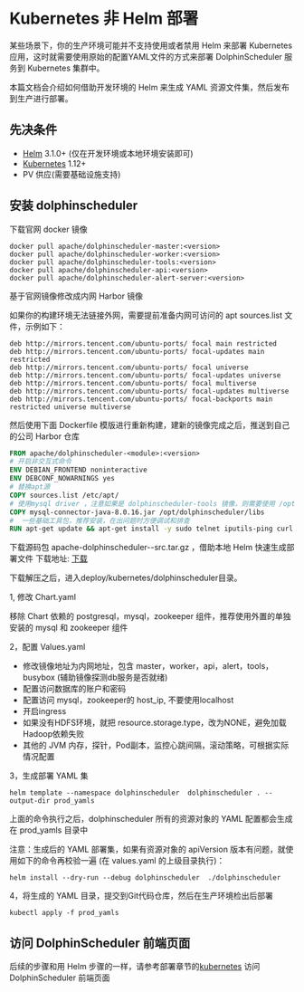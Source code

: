 # Kubernetes 非 Helm 部署

某些场景下，你的生产环境可能并不支持使用或者禁用 Helm 来部署 Kubernetes 应用，这时就需要使用原始的配置YAML文件的方式来部署 DolphinScheduler 服务到 Kubernetes 集群中。

本篇文档会介绍如何借助开发环境的 Helm 来生成 YAML 资源文件集，然后发布到生产进行部署。

## 先决条件

- [Helm](https://helm.sh/) 3.1.0+ (仅在开发环境或本地环境安装即可)
- [Kubernetes](https://kubernetes.io/) 1.12+
- PV 供应(需要基础设施支持)

## 安装 dolphinscheduler

下载官网 docker 镜像

```
docker pull apache/dolphinscheduler-master:<version>
docker pull apache/dolphinscheduler-worker:<version>
docker pull apache/dolphinscheduler-tools:<version>
docker pull apache/dolphinscheduler-api:<version>
docker pull apache/dolphinscheduler-alert-server:<version>
```

基于官网镜像修改成内网 Harbor 镜像

如果你的构建环境无法链接外网，需要提前准备内网可访问的 apt sources.list 文件，示例如下：

```shell
deb http://mirrors.tencent.com/ubuntu-ports/ focal main restricted
deb http://mirrors.tencent.com/ubuntu-ports/ focal-updates main restricted
deb http://mirrors.tencent.com/ubuntu-ports/ focal universe
deb http://mirrors.tencent.com/ubuntu-ports/ focal-updates universe
deb http://mirrors.tencent.com/ubuntu-ports/ focal multiverse
deb http://mirrors.tencent.com/ubuntu-ports/ focal-updates multiverse
deb http://mirrors.tencent.com/ubuntu-ports/ focal-backports main restricted universe multiverse
```

然后使用下面 Dockerfile 模版进行重新构建，建新的镜像完成之后，推送到自己的公司 Harbor 仓库

```Dockerfile
FROM apache/dolphinscheduler-<module>:<version>
# 开启非交互式命令
ENV DEBIAN_FRONTEND noninteractive
ENV DEBCONF_NOWARNINGS yes
# 替换apt源
COPY sources.list /etc/apt/
# 使用mysql driver ，注意如果是 dolphinscheduler-tools 镜像，则需要使用 /opt/dolphinscheduler/tools/libs 目录
COPY mysql-connector-java-8.0.16.jar /opt/dolphinscheduler/libs
#  一些基础工具包，推荐安装，在出问题时方便调试和排查
RUN apt-get update && apt-get install -y sudo telnet iputils-ping curl dnsutils iproute2 vim traceroute procps nload
```

下载源码包 apache-dolphinscheduler-<version>-src.tar.gz ，借助本地 Helm 快速生成部署文件 下载地址: [下载](https://dolphinscheduler.apache.org/zh-cn/download)

下载解压之后，进入deploy/kubernetes/dolphinscheduler目录。

1, 修改 Chart.yaml

移除 Chart 依赖的 postgresql，mysql，zookeeper 组件，推荐使用外置的单独安装的 mysql 和 zookeeper 组件

2，配置 Values.yaml

- 修改镜像地址为内网地址，包含 master，worker，api，alert，tools，busybox (辅助镜像探测db服务是否就绪)
- 配置访问数据库的账户和密码
- 配置访问 mysql，zookeeper的 host_ip, 不要使用localhost
- 开启ingress
- 如果没有HDFS环境，就把 resource.storage.type，改为NONE，避免加载Hadoop依赖失败
- 其他的 JVM 内存，探针，Pod副本，监控心跳间隔，滚动策略，可根据实际情况配置

3，生成部署 YAML 集

```shell
helm template --namespace dolphinscheduler  dolphinscheduler . --output-dir prod_yamls
```

上面的命令执行之后，dolphinscheduler 所有的资源对象的 YAML 配置都会生成在 prod_yamls 目录中

注意：生成后的 YAML 部署集，如果有资源对象的 apiVersion 版本有问题，就使用如下的命令再校验一遍 (在 values.yaml 的上级目录执行)：

```shell
helm install --dry-run --debug dolphinscheduler  ./dolphinscheduler
```

4，将生成的 YAML 目录，提交到Git代码仓库，然后在生产环境检出后部署

```shell
kubectl apply -f prod_yamls
```

## 访问 DolphinScheduler 前端页面

后续的步骤和用 Helm 步骤的一样，请参考部署章节的[kubernetes](./kubernetes.md) 访问 DolphinScheduler 前端页面

